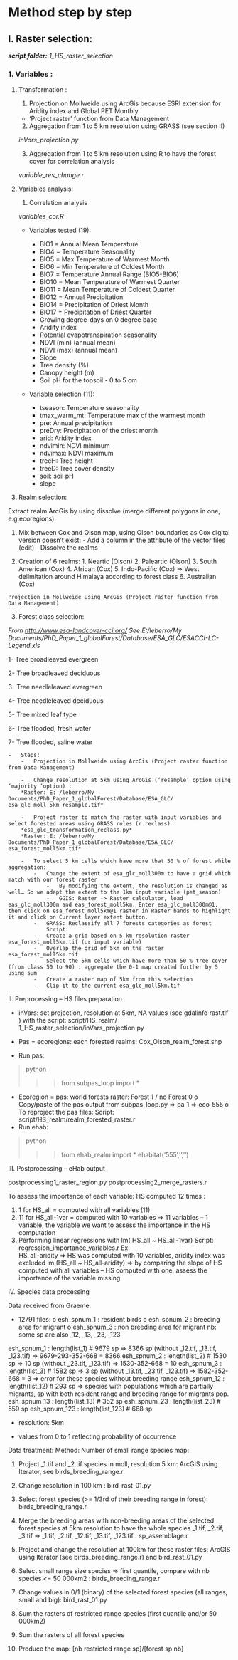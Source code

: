 # Method step by step

## I. Raster selection: 
***script folder:*** *1_HS_raster_selection* 

### 1. Variables :

1.	Transformation :

    1. Projection on Mollweide using ArcGis because ESRI extension for Aridity index and Global PET Monthly
      - ‘Project raster’ function from Data Management

    2. Aggregation from 1 to 5 km resolution using GRASS (see section II) 
    
      *inVars_projection.py*
      
    3. Aggregation from 1 to 5 km resolution using R  to have the forest cover for correlation analysis
    
      *variable_res_change.r*

2.	Variables analysis:

    1. Correlation analysis
    
     *variables_cor.R*

      - Variables tested (19):
    
        - BIO1 = Annual Mean Temperature
        - BIO4 = Temperature Seasonality
        - BIO5 = Max Temperature of Warmest Month
        - BIO6 = Min Temperature of Coldest Month
        - BIO7 = Temperature Annual Range (BIO5-BIO6)
        - BIO10 = Mean Temperature of Warmest Quarter
        - BIO11 = Mean Temperature of Coldest Quarter
        - BIO12 = Annual Precipitation
        - BIO14 = Precipitation of Driest Month
        - BIO17 = Precipitation of Driest Quarter
        - Growing degree-days on 0 degree base
        - Aridity index
        - Potential evapotranspiration seasonality
        - NDVI (min) (annual mean) 
        - NDVI (max) (annual mean)
        - Slope
        - Tree density (%) 
        - Canopy height (m)
        - Soil pH for the topsoil - 0 to 5 cm

      -	Variable selection (11):
    
        - tseason: Temperature seasonality
        - tmax_warm_mt: Temperature max of the warmest month
        - pre: Annual precipitation
        - preDry: Precipitation of the driest month
        -	arid: Aridity index
        - ndvimin: NDVI minimum 
        -	ndvimax: NDVI maximum
        -	treeH: Tree height
        -	treeD: Tree cover density
        -	soil: soil pH
        -	slope

2. Realm selection:

  Extract realm ArcGis by using dissolve (merge different polygons in one, e.g.ecoregions).
  
  1.	Mix between Cox and Olson map, using Olson boundaries as Cox digital version doesn’t exist:
    -	Add a column in the attribute of the vector files (edit)
    -	Dissolve the realms

  2.	Creation of 6 realms:
      1.	Neartic (Olson)
      2.	Paleartic (Olson)
      3.	South American (Cox)
      4.	African (Cox)
      5.	Indo-Pacific (Cox) => West delimitation around Himalaya according to forest class
      6.	Australian (Cox)

    Projection in Mollweide using ArcGis (Project raster function from Data Management)

3. Forest class selection: 

*From http://www.esa-landcover-cci.org/*
*See E:/leberro/My Documents/PhD_Paper_1_globalForest/Database/ESA_GLC/ESACCI-LC-Legend.xls*

1-	Tree broadleaved evergreen

2-	Tree broadleaved deciduous

3-	Tree needleleaved evergreen

4-	Tree needleleaved deciduous

5-	Tree mixed leaf type

6-	Tree flooded, fresh water

7-	Tree flooded, saline water

    -	Steps:
        -	Projection in Mollweide using ArcGis (Project raster function from Data Management)

        -	Change resolution at 5km using ArcGis (‘resample’ option using ‘majority ‘option) : 
        *Raster: E: /leberro/My Documents/PhD_Paper_1_globalForest/Database/ESA_GLC/ esa_glc_moll_5km_resample.tif*

        -	Project raster to match the raster with input variables and select forested areas using GRASS rules (r.reclass) : 
        *esa_glc_transformation_reclass.py*
        *Raster: E: /leberro/My Documents/PhD_Paper_1_globalForest/Database/ESA_GLC/ esa_forest_moll5km.tif*

        -	To select 5 km cells which have more that 50 % of forest while aggregation:
            -	Change the extent of esa_glc_moll300m to have a grid which match with our forest raster
                -	By modifying the extent, the resolution is changed as well… So we adapt the extent to the 1km input variable (pet_season)
                -	GGIS: Raster -> Raster calculator, load eas_glc_moll300m and eas_forest_moll5km. Enter esa_glc_moll300m@1, then click on esa_forest_moll5km@1 raster in Raster bands to highlight it and click on Current layer extent button. 
            -	GRASS: Reclassify all 7 forests categories as forest
                Script:
            -	Create a grid based on 5 km resolution raster esa_forest_moll5km.tif (or input variable)
            - 	Overlap the grid of 5km on the raster esa_forest_moll5km.tif 
            -	Select the 5km cells which have more than 50 % tree cover (from class 50 to 90) : aggregate the 0-1 map created further by 5 using sum
            -	Create a raster map of 5km from this selection
            -	Clip it to the current esa_glc_moll5km.tif

II. Preprocessing – HS files preparation

-	inVars: set projection, resolution at 5km, NA values (see gdalinfo rast.tif ) with the script:
script/HS_realm/ 1_HS_raster_selection/inVars_projection.py

-	Pas = ecoregions: each forested realms: Cox_Olson_realm_forest.shp
-	Run pas: 
> python 
>>> from subpas_loop import *

-	Ecoregion = pas: world forests raster: Forest 1 / no Forest 0
o	Copy/paste of the pas output from subpas_loop.py => pa_1 => eco_555
o	To reproject the pas files: 
Script: script/HS_realm/realm_forested_raster.r
-	Run ehab:
> python
>>> from ehab_realm import *
>>> ehabitat(‘555’,’’,’’)

III. Postprocessing – eHab output

postprocessing1_raster_region.py
postprocessing2_merge_rasters.r

To assess the importance of each variable:
HS computed 12 times :
1.	1 for HS_all = computed with all variables (11)
2.	11 for HS_all-1var = computed with 10 variables => 11 variables – 1 variable, the variable we want to assess the importance in the HS computation
3.	 Performing linear regressions with lm( HS_all ~ HS_all-1var)
Script: regression_importance_variables.r
Ex:  
HS_all-aridity => HS was computed with 10 variables, aridity index was excluded
lm (HS_all ~ HS_all-aridity) => by comparing the slope of HS computed with all variables – HS computed with one, assess the importance of the variable missing

IV. Species data processing

Data received from Graeme:
-	12791 files: 
o	esh_spnum_1 : resident birds 
o	esh_spnum_2 : breeding area for migrant
o	esh_spnum_3 : non breeding area for migrant
nb: some sp are also _12, _13, _23, _123

esh_spnum_1 : length(list_1) # 9679 sp => 8366 sp (without _12.tif, _13.tif, _123.tif) => 9679-293-352-668 = 8366
esh_spnum_2  : length(list_2) # 1530 sp => 10 sp (without _23.tif, _123.tif) => 1530-352-668 = 10
esh_spnum_3 : length(list_3) # 1582 sp => 3 sp (without _13.tif, _23.tif, _123.tif) => 1582-352-668 = 3 => error for these species without breeding range
esh_spnum_12  : length(list_12) # 293 sp => species with populations which are partially migrants, sp with both resident range and breeding range for migrants pop.
esh_spnum_13  : length(list_13) # 352 sp 
esh_spnum_23  : length(list_23) # 559 sp 
esh_spnum_123  : length(list_123) # 668 sp 

-	resolution: 5km

-	values from 0 to 1 reflecting probability of occurrence

Data treatment:
Method:
Number of small range species map:
1.	Project _1.tif and _2.tif species in moll, resolution 5 km: ArcGIS using Iterator, see birds_breeding_range.r
 
2.	Change resolution in 100 km : bird_rast_01.py
3.	Select forest species (>= 1/3rd of their breeding range in forest): birds_breeding_range.r
4.	Merge the breeding areas with non-breeding areas of the selected forest species at 5km resolution to have the whole species _1.tif, _2.tif, _3.tif => _1.tif, _2.tif, _12.tif, _13.tif, _123.tif : sp_assemblage.r
5.	Project and change the resolution at 100km for these raster files: ArcGIS using Iterator (see birds_breeding_range.r) and bird_rast_01.py
6.	Select small range size species => first quantile, compare with nb species <= 50 000km2 : birds_breeding_range.r
7.	Change values in 0/1 (binary) of the selected forest species (all ranges, small and big): bird_rast_01.py
8.	Sum the rasters of restricted range species (first quantile and/or 50 000km2)
9.	Sum the rasters of all forest species
10.	Produce the map: [nb restricted range sp]/[forest sp nb]

